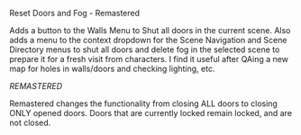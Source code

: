 Reset Doors and Fog - Remastered

Adds a button to the Walls Menu to Shut all doors in the current scene. Also adds a menu to the context dropdown for the Scene Navigation and Scene Directory menus to shut all doors and delete fog in the selected scene to prepare it for a fresh visit from characters. I find it useful after QAing a new map for holes in walls/doors and checking lighting, etc.

*REMASTERED*

Remastered changes the functionality from closing ALL doors to closing ONLY opened doors.
Doors that are currently locked remain locked, and are not closed.
